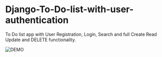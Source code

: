 # Django-To-Do-list-with-user-authentication

To Do list app with User Registration, Login, Search and full Create Read Update and DELETE functionality.

![DEMO](../master/Django%20To%20Do%20List%20App.jpg)

```sh

```

```sh

```

```sh

```

```sh

```
